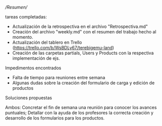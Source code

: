 */Resumen/*

tareas completadas:

* Actualización de la retrospectiva en el archivo "Retrospectiva.md"
* Creación del archivo "weekly.md" con el resumen del trabajo hecho al momento.
* Actualización del tablero en Trello (https://trello.com/b/WsBDLy67/terebigemu-land)
* Creación de las carpetas partials, Users y Products con la respectiva implementación
  de ejs.


Impedimentos encontrados 

* Falta de tiempo para reuniones entre semana
* Algunas dudas sobre la creación del formulario de carga y edición de productos


Soluciones propuestas

Ambos: Concretar el fin de semana una reunión para conocer los avances puntuales; 
       Detallar con la ayuda de los profesores la correcta creación y desarrollo
       de los formularios para los productos.



